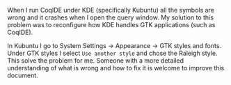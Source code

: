 When I run CoqIDE under KDE (specifically Kubuntu) all the symbols are wrong and it crashes when I open the query window.  My solution to this problem was to reconfigure how KDE handles GTK applications (such as CoqIDE).

In Kubuntu I go to System Settings -> Appearance -> GTK styles and fonts.  Under GTK styles I select ``Use another style`` and chose the Raleigh style.  This solve the problem for me.  Someone with a more detailed understanding of what is wrong and how to fix it is welcome to improve this document.

